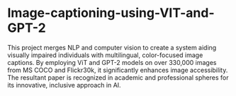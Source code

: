 # Image-captioning-using-VIT-and-GPT-2

This project merges NLP and computer vision to create a system aiding visually impaired individuals with multilingual, color-focused image captions. By employing ViT and GPT-2 models on over 330,000 images from MS COCO and Flickr30k, it significantly enhances image accessibility. The resultant paper is recognized in academic and professional spheres for its innovative, inclusive approach in AI.
